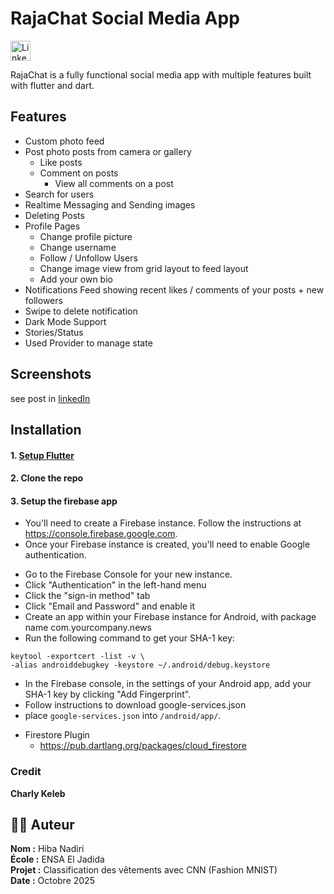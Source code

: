 #  RajaChat Social Media App  
<a href="www.linkedin.com/in/nadiri-hiba-71023826b">
  <img src="https://upload.wikimedia.org/wikipedia/commons/thumb/8/81/LinkedIn_icon.svg/2048px-LinkedIn_icon.svg.png" width="32" height="32" alt="LinkedIn">
</a>


RajaChat is a fully functional social media app with multiple features built with flutter and dart.

## Features

* Custom photo feed
* Post photo posts from camera or gallery
    * Like posts
    * Comment on posts
        * View all comments on a post
* Search for users
* Realtime Messaging and Sending images
* Deleting Posts
* Profile Pages
    * Change profile picture
    * Change username
    * Follow / Unfollow Users
    * Change image view from grid layout to feed layout
    * Add your own bio
* Notifications Feed showing recent likes / comments of your posts + new followers
* Swipe to delete notification
* Dark Mode Support
* Stories/Status
* Used Provider to manage state

## Screenshots

<div>
  see post in <a href="https://www.linkedin.com/posts/nadiri-hiba-71023826b_flutter-firebase-mobiledevelopment-activity-7387539175841103872-juEx?utm_source=share&utm_medium=member_desktop&rcm=ACoAAEIQdPwBLJqSTqM7WLU2kUDO9w8tD3GCu-Y">linkedIn</a>
</div>

## Installation

#### 1. [Setup Flutter](https://flutter.dev/docs/get-started/install)

#### 2. Clone the repo

#### 3. Setup the firebase app

- You'll need to create a Firebase instance. Follow the instructions
  at https://console.firebase.google.com.
- Once your Firebase instance is created, you'll need to enable Google authentication.

* Go to the Firebase Console for your new instance.
* Click "Authentication" in the left-hand menu
* Click the "sign-in method" tab
* Click "Email and Password" and enable it
* Create an app within your Firebase instance for Android, with package name com.yourcompany.news
* Run the following command to get your SHA-1 key:

```
keytool -exportcert -list -v \
-alias androiddebugkey -keystore ~/.android/debug.keystore
```

* In the Firebase console, in the settings of your Android app, add your SHA-1 key by clicking "Add
  Fingerprint".
* Follow instructions to download google-services.json
* place `google-services.json` into `/android/app/`.

- Firestore Plugin
    - https://pub.dartlang.org/packages/cloud_firestore



### Credit 
**Charly Keleb**
## 👩‍💻 Auteur
**Nom :** Hiba Nadiri  
**École :** ENSA El Jadida  
**Projet :** Classification des vêtements avec CNN (Fashion MNIST)  
**Date :** Octobre 2025
